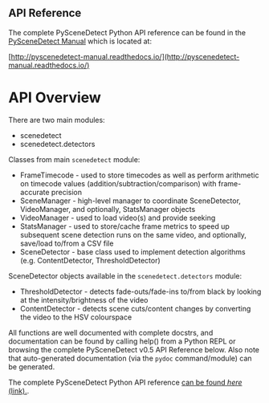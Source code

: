 

API Reference
----------------------------------------------------------

The complete PySceneDetect Python API reference can be found in the [PySceneDetect Manual](http://pyscenedetect-manual.readthedocs.io/) which is located at:

[http://pyscenedetect-manual.readthedocs.io/](http://pyscenedetect-manual.readthedocs.io/)


API Overview
==========================================================

There are two main modules:

 - scenedetect
 - scenedetect.detectors

Classes from main `scenedetect` module:

 - FrameTimecode - used to store timecodes as well as perform arithmetic on timecode values (addition/subtraction/comparison) with frame-accurate precision
 - SceneManager - high-level manager to coordinate SceneDetector, VideoManager, and optionally, StatsManager objects
 - VideoManager - used to load video(s) and provide seeking
 - StatsManager - used to store/cache frame metrics to speed up subsequent scene detection runs on the same video, and optionally, save/load to/from a CSV file
 - SceneDetector - base class used to implement detection algorithms (e.g. ContentDetector, ThresholdDetector)

SceneDetector objects available in the `scenedetect.detectors` module:

 - ThresholdDetector - detects fade-outs/fade-ins to/from black by looking at the intensity/brightness of the video 
 - ContentDetector - detects scene cuts/content changes by converting the video to the HSV colourspace 

 All functions are well documented with complete docstrs, and documentation can be found by calling help() from a Python REPL or browsing the complete PySceneDetect v0.5 API Reference below.  Also note that auto-generated documentation (via the `pydoc` command/module) can be generated.
 
The complete PySceneDetect Python API reference [can be found *here* (link).](https://pyscenedetect-manual.readthedocs.io/).


